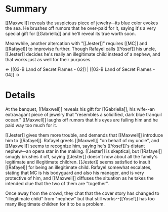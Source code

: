 # Summary
[[Maxwell]] reveals the suspicious piece of jewelry--its blue color evokes the sea. He brushes off rumors that he over-paid for it, saying it's a very special gift for [[Gabriella]] and he'll reveal its true worth soon.

Meanwhile, another altercation with "[[Jester]]" requires [[MC]] and [[Rafayel]] to improvise further. Though Rafayel calls [[Yosef]] his uncle, [[Jester]] decides he's really an illegitimate child instead of a nephew, and that works just as well for their purposes.

← [[03-B Land of Secret Flames - 02]] | [[03-B Land of Secret Flames - 04]] →
# Details
At the banquet, [[Maxwell]] reveals his gift for [[Gabriella]], his wife--an extravagant piece of jewelry that "resembles a solidified, dark blue tranquil ocean." [[Maxwell]] laughs off rumors that his eyes are failing him and he paid way too much for it.

[[Jester]] gives them more trouble, and demands that [[Maxwell]] introduce him to [[Rafayel]]. Rafayel greets [[Maxwell]] "on behalf of my uncle", and [[Maxwell]] seems to recognize him, saying he's [[Yosef]]'s distant nephew--an opera star in the making. [[Jester]] is skeptical, but [[Rafayel]] smugly brushes it off, saying [[Jester]] doesn't now about all the family's legitimate and illegitimate children. [[Jester]] seems satisfied to insult [[Rafayel]] for being an illegitimate child. Rafayel somewhat escalates, stating that MC is his bodyguard and also his manager, and is very protective of him, and [[Maxwell]] diffuses the situation as he takes the intended clue that the two of them are "together".

Once away from the crowd, they chat that the cover story has changed to "illegitimate child" from "nephew" but that still works--[[Yosef]] has too many illegitimate children for it to be a problem.